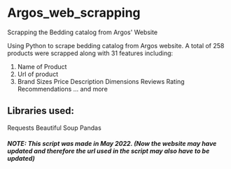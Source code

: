 # Argos_web_scrapping
Scrapping the Bedding catalog from Argos' Website

Using Python to scrape bedding catalog from Argos website.
A total of 258 products were scrapped along with 31 features including:

1) Name of Product
2) Url of product
3) Brand
Sizes
Price
Description
Dimensions
Reviews
Rating
Recommendations
... and more

## Libraries used:

Requests
Beautiful Soup
Pandas


##### NOTE: This script was made in May 2022. (Now the website may have updated and therefore the url used in the script may also have to be updated)
